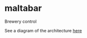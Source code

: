maltabar
========

Brewery control

See a diagram of the architecture [here](https://github.com/Malt-a-bars/maltabar/blob/master/doc/architecture.pdf?raw=true)

